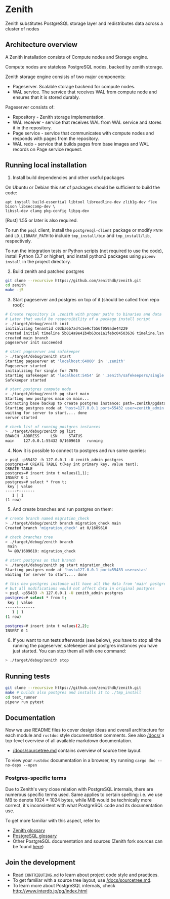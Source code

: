 # Zenith

Zenith substitutes PostgreSQL storage layer and redistributes data across a cluster of nodes

## Architecture overview

A Zenith installation consists of Compute nodes and Storage engine.

Compute nodes are stateless PostgreSQL nodes, backed by zenith storage.

Zenith storage engine consists of two major components:
- Pageserver. Scalable storage backend for compute nodes.
- WAL service. The service that receives WAL from compute node and ensures that it is stored durably.

Pageserver consists of:
- Repository - Zenith storage implementation.
- WAL receiver - service that receives WAL from WAL service and stores it in the repository.
- Page service - service that communicates with compute nodes and responds with pages from the repository.
- WAL redo - service that builds pages from base images and WAL records on Page service request.

## Running local installation

1. Install build dependencies and other useful packages

On Ubuntu or Debian this set of packages should be sufficient to build the code:
```text
apt install build-essential libtool libreadline-dev zlib1g-dev flex bison libseccomp-dev \
libssl-dev clang pkg-config libpq-dev
```

[Rust] 1.55 or later is also required.

To run the `psql` client, install the `postgresql-client` package or modify `PATH` and `LD_LIBRARY_PATH` to include `tmp_install/bin` and `tmp_install/lib`, respectively.

To run the integration tests or Python scripts (not required to use the code), install
Python (3.7 or higher), and install python3 packages using `pipenv install` in the project directory.

2. Build zenith and patched postgres
```sh
git clone --recursive https://github.com/zenithdb/zenith.git
cd zenith
make -j5
```

3. Start pageserver and postgres on top of it (should be called from repo root):
```sh
# Create repository in .zenith with proper paths to binaries and data
# Later that would be responsibility of a package install script
> ./target/debug/zenith init
initializing tenantid c03ba6b7ad4c5e9cf556f059ade44229
created initial timeline 5b014a9e41b4b63ce1a1febc04503636 timeline.lsn 0/169C3C8
created main branch
pageserver init succeeded

# start pageserver and safekeeper
> ./target/debug/zenith start
Starting pageserver at 'localhost:64000' in '.zenith'
Pageserver started
initializing for single for 7676
Starting safekeeper at 'localhost:5454' in '.zenith/safekeepers/single'
Safekeeper started

# start postgres compute node
> ./target/debug/zenith pg start main
Starting new postgres main on main...
Extracting base backup to create postgres instance: path=.zenith/pgdatadirs/tenants/c03ba6b7ad4c5e9cf556f059ade44229/main port=55432
Starting postgres node at 'host=127.0.0.1 port=55432 user=zenith_admin dbname=postgres'
waiting for server to start.... done
server started

# check list of running postgres instances
> ./target/debug/zenith pg list
BRANCH	ADDRESS		LSN		STATUS
main	127.0.0.1:55432	0/1609610	running
```

4. Now it is possible to connect to postgres and run some queries:
```text
> psql -p55432 -h 127.0.0.1 -U zenith_admin postgres
postgres=# CREATE TABLE t(key int primary key, value text);
CREATE TABLE
postgres=# insert into t values(1,1);
INSERT 0 1
postgres=# select * from t;
 key | value
-----+-------
   1 | 1
(1 row)
```

5. And create branches and run postgres on them:
```sh
# create branch named migration_check
> ./target/debug/zenith branch migration_check main
Created branch 'migration_check' at 0/1609610

# check branches tree
> ./target/debug/zenith branch
 main
 ┗━ @0/1609610: migration_check

# start postgres on that branch
> ./target/debug/zenith pg start migration_check
Starting postgres node at 'host=127.0.0.1 port=55433 user=stas'
waiting for server to start.... done

# this new postgres instance will have all the data from 'main' postgres,
# but all modifications would not affect data in original postgres
> psql -p55433 -h 127.0.0.1 -U zenith_admin postgres
postgres=# select * from t;
 key | value
-----+-------
   1 | 1
(1 row)

postgres=# insert into t values(2,2);
INSERT 0 1
```

6. If you want to run tests afterwards (see below), you have to stop all the running the pageserver, safekeeper and postgres instances
   you have just started. You can stop them all with one command:
```sh
> ./target/debug/zenith stop
```

## Running tests

```sh
git clone --recursive https://github.com/zenithdb/zenith.git
make # builds also postgres and installs it to ./tmp_install
cd test_runner
pipenv run pytest
```

## Documentation

Now we use README files to cover design ideas and overall architecture for each module and `rustdoc` style documentation comments. See also [/docs/](/docs/) a top-level overview of all available markdown documentation.

- [/docs/sourcetree.md](/docs/sourcetree.md) contains overview of source tree layout.

To view your `rustdoc` documentation in a browser, try running `cargo doc --no-deps --open`

### Postgres-specific terms

Due to Zenith's very close relation with PostgreSQL internals, there are numerous specific terms used.
Same applies to certain spelling: i.e. we use MB to denote 1024 * 1024 bytes, while MiB would be technically more correct, it's inconsistent with what PostgreSQL code and its documentation use.

To get more familiar with this aspect, refer to:

- [Zenith glossary](/docs/glossary.md)
- [PostgreSQL glossary](https://www.postgresql.org/docs/13/glossary.html)
- Other PostgreSQL documentation and sources (Zenith fork sources can be found [here](https://github.com/zenithdb/postgres))

## Join the development

- Read `CONTRIBUTING.md` to learn about project code style and practices.
- To get familiar with a source tree layout, use [/docs/sourcetree.md](/docs/sourcetree.md).
- To learn more about PostgreSQL internals, check http://www.interdb.jp/pg/index.html
